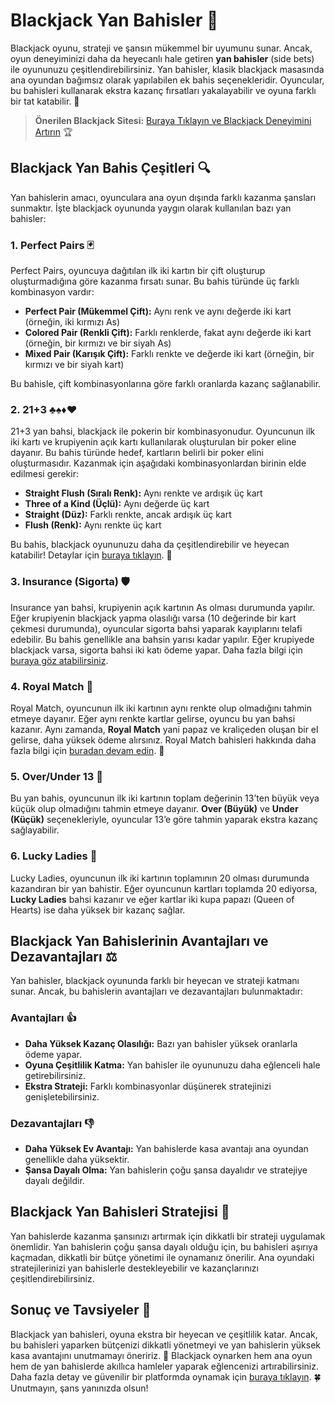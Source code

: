 # Blackjack Yan Bahisler 🎲

Blackjack oyunu, strateji ve şansın mükemmel bir uyumunu sunar. Ancak, oyun deneyiminizi daha da heyecanlı hale getiren **yan bahisler** (side bets) ile oyununuzu çeşitlendirebilirsiniz. Yan bahisler, klasik blackjack masasında ana oyundan bağımsız olarak yapılabilen ek bahis seçenekleridir. Oyuncular, bu bahisleri kullanarak ekstra kazanç fırsatları yakalayabilir ve oyuna farklı bir tat katabilir. 🎉

> **Önerilen Blackjack Sitesi:** [Buraya Tıklayın ve Blackjack Deneyimini Artırın](https://casinotr.link/gWCRZ4) 🏆

## Blackjack Yan Bahis Çeşitleri 🔍

Yan bahislerin amacı, oyunculara ana oyun dışında farklı kazanma şansları sunmaktır. İşte blackjack oyununda yaygın olarak kullanılan bazı yan bahisler:

### 1. Perfect Pairs 🃏

Perfect Pairs, oyuncuya dağıtılan ilk iki kartın bir çift oluşturup oluşturmadığına göre kazanma fırsatı sunar. Bu bahis türünde üç farklı kombinasyon vardır:

- **Perfect Pair (Mükemmel Çift):** Aynı renk ve aynı değerde iki kart (örneğin, iki kırmızı As)  
- **Colored Pair (Renkli Çift):** Farklı renklerde, fakat aynı değerde iki kart (örneğin, bir kırmızı ve bir siyah As)  
- **Mixed Pair (Karışık Çift):** Farklı renkte ve değerde iki kart (örneğin, bir kırmızı ve bir siyah kart)  

Bu bahisle, çift kombinasyonlarına göre farklı oranlarda kazanç sağlanabilir.

### 2. 21+3 ♣️♠️♦️♥️

21+3 yan bahsi, blackjack ile pokerin bir kombinasyonudur. Oyuncunun ilk iki kartı ve krupiyenin açık kartı kullanılarak oluşturulan bir poker eline dayanır. Bu bahis türünde hedef, kartların belirli bir poker elini oluşturmasıdır. Kazanmak için aşağıdaki kombinasyonlardan birinin elde edilmesi gerekir:

- **Straight Flush (Sıralı Renk):** Aynı renkte ve ardışık üç kart  
- **Three of a Kind (Üçlü):** Aynı değerde üç kart  
- **Straight (Düz):** Farklı renkte, ancak ardışık üç kart  
- **Flush (Renk):** Aynı renkte üç kart  

Bu bahis, blackjack oyununuzu daha da çeşitlendirebilir ve heyecan katabilir! Detaylar için [buraya tıklayın](https://casinotr.link/gWCRZ4). 🎉

### 3. Insurance (Sigorta) 🛡️

Insurance yan bahsi, krupiyenin açık kartının As olması durumunda yapılır. Eğer krupiyenin blackjack yapma olasılığı varsa (10 değerinde bir kart çekmesi durumunda), oyuncular sigorta bahsi yaparak kayıplarını telafi edebilir. Bu bahis genellikle ana bahsin yarısı kadar yapılır. Eğer krupiyede blackjack varsa, sigorta bahsi iki katı ödeme yapar. Daha fazla bilgi için [buraya göz atabilirsiniz](https://casinotr.link/gWCRZ4).

### 4. Royal Match 👑

Royal Match, oyuncunun ilk iki kartının aynı renkte olup olmadığını tahmin etmeye dayanır. Eğer aynı renkte kartlar gelirse, oyuncu bu yan bahsi kazanır. Aynı zamanda, **Royal Match** yani papaz ve kraliçeden oluşan bir el gelirse, daha yüksek ödeme alırsınız. Royal Match bahisleri hakkında daha fazla bilgi için [buradan devam edin](https://casinotr.link/gWCRZ4). 🎈

### 5. Over/Under 13 🎲

Bu yan bahis, oyuncunun ilk iki kartının toplam değerinin 13’ten büyük veya küçük olup olmadığını tahmin etmeye dayanır. **Over (Büyük)** ve **Under (Küçük)** seçenekleriyle, oyuncular 13’e göre tahmin yaparak ekstra kazanç sağlayabilir.

### 6. Lucky Ladies 👸

Lucky Ladies, oyuncunun ilk iki kartının toplamının 20 olması durumunda kazandıran bir yan bahistir. Eğer oyuncunun kartları toplamda 20 ediyorsa, **Lucky Ladies** bahsi kazanır ve eğer kartlar iki kupa papazı (Queen of Hearts) ise daha yüksek bir kazanç sağlar.

## Blackjack Yan Bahislerinin Avantajları ve Dezavantajları ⚖️

Yan bahisler, blackjack oyununda farklı bir heyecan ve strateji katmanı sunar. Ancak, bu bahislerin avantajları ve dezavantajları bulunmaktadır:

### Avantajları 👍

- **Daha Yüksek Kazanç Olasılığı:** Bazı yan bahisler yüksek oranlarla ödeme yapar.
- **Oyuna Çeşitlilik Katma:** Yan bahisler ile oyununuzu daha eğlenceli hale getirebilirsiniz.
- **Ekstra Strateji:** Farklı kombinasyonlar düşünerek stratejinizi genişletebilirsiniz.

### Dezavantajları 👎

- **Daha Yüksek Ev Avantajı:** Yan bahislerde kasa avantajı ana oyundan genellikle daha yüksektir.
- **Şansa Dayalı Olma:** Yan bahislerin çoğu şansa dayalıdır ve stratejiye dayalı değildir.

## Blackjack Yan Bahisleri Stratejisi 🧠

Yan bahislerde kazanma şansınızı artırmak için dikkatli bir strateji uygulamak önemlidir. Yan bahislerin çoğu şansa dayalı olduğu için, bu bahisleri aşırıya kaçmadan, dikkatli bir bütçe yönetimi ile oynamanız önerilir. Ana oyundaki stratejilerinizi yan bahislerle destekleyebilir ve kazançlarınızı çeşitlendirebilirsiniz.

## Sonuç ve Tavsiyeler 🎉

Blackjack yan bahisleri, oyuna ekstra bir heyecan ve çeşitlilik katar. Ancak, bu bahisleri yaparken bütçenizi dikkatli yönetmeyi ve yan bahislerin yüksek kasa avantajını unutmamayı öneririz. 🎲 Blackjack oynarken hem ana oyun hem de yan bahislerde akıllıca hamleler yaparak eğlencenizi artırabilirsiniz. Daha fazla detay ve güvenilir bir platformda oynamak için [buraya tıklayın](https://casinotr.link/gWCRZ4). 🍀 Unutmayın, şans yanınızda olsun!
